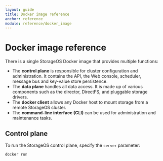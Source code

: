 ```yaml
---
layout: guide
title: Docker image reference
anchor: reference
module: reference/docker_image
---
```



# Docker image reference

There is a single StorageOS Docker image that provides multiple functions:

* The **control plane** is responsible for cluster configuration and administration.  It contains the API, the Web console, scheduler, message bus and key-value store persistence.
* The **data plane** handles all data access.  It is made up of various components such as the director, DirectFS, and pluggable storage drivers.
* The **docker client** allows any Docker host to mount storage from a remote StorageOS cluster.
* The **command-line interface (CLI)** can be used for administration and maintenance tasks.

## Control plane

To run the StorageOS control plane, specify the `server` parameter:

```
docker run
```
